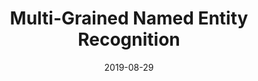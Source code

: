 ---
title: "Multi-Grained Named Entity Recognition"
collection: conferences
permalink: /publication/MGNER
date: 2019-08-29
year: "2019"
venue: "ACL"
city: 
state: ""
thumbnail: "MGNER.png"
teaser : 
authors: "Congying Xia, Chenwei Zhang, Tao Yang, Yaliang Li, Nan Du, Xian Wu, Wei Fan, Fenglong Ma"
bibtex: MGNER.txt
uri: https://arxiv.org/abs/1906.08449
arxiv: 
project: 
source: https://github.com/congyingxia/Multi-Grained-NER
poster: 
data:
---